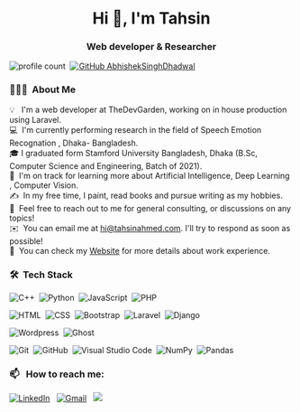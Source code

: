 


<h1 align="center">Hi 👋, I'm Tahsin</h1>
<h3 align="center">Web developer & Researcher</h3>

![profile count](https://komarev.com/ghpvc/?username=Tahsin-Ahmed52225&color=red)&nbsp;
[![GitHub AbhishekSinghDhadwal](https://img.shields.io/github/followers/Tahsin-Ahmed52225?label=follow&style=social)](https://github.com/Tahsin-Ahmed52225)&nbsp;




### 👨🏻‍💻 &nbsp;About Me

💡 &nbsp; I'm a web developer at TheDevGarden, working on in house production using Laravel. \
💻 &nbsp;I'm currently performing research in the field of Speech Emotion Recognation , Dhaka- Bangladesh.\
🎓&nbsp;I graduated form Stamford University Bangladesh, Dhaka (B.Sc, Computer Science and Engineering, Batch of 2021).\
🌱 &nbsp;I'm on track for learning more about Artificial Intelligence, Deep Learning , Computer Vision.\
✍️ &nbsp;In my free time, I paint, read books and pursue writing as my hobbies.\
💬 &nbsp;Feel free to reach out to me for general consulting, or discussions on any topics!\
✉️ &nbsp;You can email me at hi@tahsinahmed.com. I'll try to respond as soon as possible!\
📄 &nbsp;You can check my [Website](https://tahsinahmed.com) for more details about work experience.


### 🛠 &nbsp;Tech Stack

![C++](https://img.shields.io/badge/-C++-05122A?style=flat&logo=C%2B%2B&logoColor=00599C)&nbsp;
![Python](https://img.shields.io/badge/-Python-05122A?style=flat&logo=python)&nbsp;
![JavaScript](https://img.shields.io/badge/-JavaScript-05122A?style=flat&logo=javascript)&nbsp;
![PHP](https://img.shields.io/badge/-PHP-05122A?style=flat&logo=php)&nbsp;


![HTML](https://img.shields.io/badge/-HTML-05122A?style=flat&logo=HTML5)&nbsp;
![CSS](https://img.shields.io/badge/-CSS-05122A?style=flat&logo=CSS3&logoColor=1572B6)&nbsp;
![Bootstrap](https://img.shields.io/badge/-Bootstrap-05122A?style=flat&logo=bootstrap&logoColor=563D7C)&nbsp;
![Laravel](https://img.shields.io/badge/-Laravel-05122A?style=flat&logo=laravel&logoColor=D03D59)&nbsp;
![Django](https://img.shields.io/badge/-Django-05122A?style=flat&logo=django&logoColor=092E20)&nbsp;

![Wordpress](https://img.shields.io/badge/-Wordpress-05122A?style=flat&logo=wordpress&logoColor=092E20)&nbsp;
![Ghost](https://img.shields.io/badge/-Ghost-05122A?style=flat&logo=ghost&logoColor=092E20)&nbsp;

![Git](https://img.shields.io/badge/-Git-05122A?style=flat&logo=git)&nbsp;
![GitHub](https://img.shields.io/badge/-GitHub-05122A?style=flat&logo=github)&nbsp;
![Visual Studio Code](https://img.shields.io/badge/-Visual%20Studio%20Code-05122A?style=flat&logo=visual-studio-code&logoColor=007ACC)&nbsp;
![NumPy](https://img.shields.io/badge/numpy%20-%23013243.svg?&style=flat&logo=numpy&logoColor=white)&nbsp;
![Pandas](https://img.shields.io/badge/pandas%20-%23150458.svg?&style=flat&logo=pandas&logoColor=white)&nbsp;


### 📫 &nbsp; How to reach me:

<a href="https://www.linkedin.com/in/tahsinahmed52225/"><img alt="LinkedIn" src="https://img.shields.io/badge/linkedin%20-%230077B5.svg?&style=flat&logo=linkedin&logoColor=white"/></a> &nbsp;
<a href="tahsinahmed52225@gmail.com"><img alt="Gmail" src="https://img.shields.io/badge/Gmail-D14836?style=flat&logo=gmail&logoColor=white" /></a> &nbsp;
<a href="https://www.instagram.com/tahsin_o_gram/"><img src="https://img.shields.io/badge/-@tahsin_o_gram_-E4405F?style=flat&logo=Instagram&logoColor=white"/></a> &nbsp;
